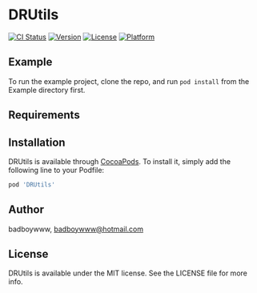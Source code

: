 # DRUtils

[![CI Status](https://img.shields.io/travis/badboywww/DRUtils.svg?style=flat)](https://travis-ci.org/badboywww/DRUtils)
[![Version](https://img.shields.io/cocoapods/v/DRUtils.svg?style=flat)](https://cocoapods.org/pods/DRUtils)
[![License](https://img.shields.io/cocoapods/l/DRUtils.svg?style=flat)](https://cocoapods.org/pods/DRUtils)
[![Platform](https://img.shields.io/cocoapods/p/DRUtils.svg?style=flat)](https://cocoapods.org/pods/DRUtils)

## Example

To run the example project, clone the repo, and run `pod install` from the Example directory first.

## Requirements

## Installation

DRUtils is available through [CocoaPods](https://cocoapods.org). To install
it, simply add the following line to your Podfile:

```ruby
pod 'DRUtils'
```

## Author

badboywww, badboywww@hotmail.com

## License

DRUtils is available under the MIT license. See the LICENSE file for more info.
